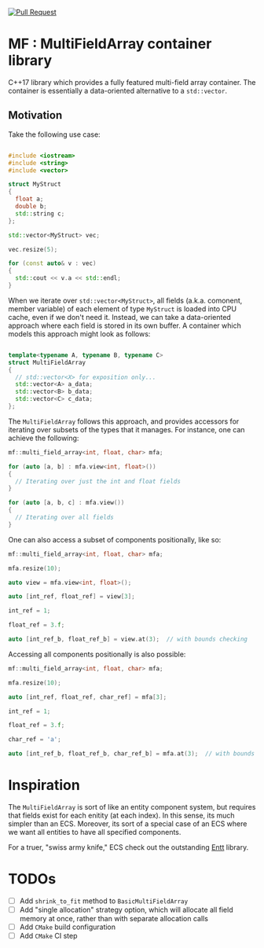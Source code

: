 [![Pull Request](https://github.com/briancairl/mf/actions/workflows/pr.yml/badge.svg?branch=main)](https://github.com/briancairl/mf/actions/workflows/pr.yml)

# MF : MultiFieldArray container library

C++17 library which provides a fully featured multi-field array container. The container is essentially a data-oriented alternative to a `std::vector`.

## Motivation

Take the following use case:

```c++

#include <iostream>
#include <string>
#include <vector>

struct MyStruct
{
  float a;
  double b;
  std::string c;
};

std::vector<MyStruct> vec;

vec.resize(5);

for (const auto& v : vec)
{
  std::cout << v.a << std::endl;
}

```

When we iterate over `std::vector<MyStruct>`, all fields (a.k.a. comonent, member variable) of each element of type `MyStruct` is loaded into CPU cache, even if we don't need it. Instead, we can take a data-oriented approach where each field is stored in its own buffer. A container which models this approach might look as follows:

```c++

template<typename A, typename B, typename C>
struct MultiFieldArray
{
  // std::vector<X> for exposition only...
  std::vector<A> a_data;
  std::vector<B> b_data;
  std::vector<C> c_data;
};

```

The `MultiFieldArray` follows this approach, and provides accessors for iterating over subsets of the types that it manages. For instance, one can achieve the following:

```c++
mf::multi_field_array<int, float, char> mfa;

for (auto [a, b] : mfa.view<int, float>())
{
  // Iterating over just the int and float fields
}

for (auto [a, b, c] : mfa.view())
{
  // Iterating over all fields
}
```

One can also access a subset of components positionally, like so:

```c++
mf::multi_field_array<int, float, char> mfa;

mfa.resize(10);

auto view = mfa.view<int, float>();

auto [int_ref, float_ref] = view[3];

int_ref = 1;

float_ref = 3.f;

auto [int_ref_b, float_ref_b] = view.at(3);  // with bounds checking
```

Accessing all components positionally is also possible:

```c++
mf::multi_field_array<int, float, char> mfa;

mfa.resize(10);

auto [int_ref, float_ref, char_ref] = mfa[3];

int_ref = 1;

float_ref = 3.f;

char_ref = 'a';

auto [int_ref_b, float_ref_b, char_ref_b] = mfa.at(3);  // with bounds checking
```

# Inspiration

The `MultiFieldArray` is sort of like an entity component system, but requires that fields exist for each enitity (at each index). In this sense, its much simpler than an ECS. Moreover, its sort of a special case of an ECS where we want all entities to have all specified components.

For a truer, "swiss army knife," ECS check out the outstanding [Entt](https://github.com/skypjack/entt) library.


# TODOs

- [ ] Add `shrink_to_fit` method to `BasicMultiFieldArray`
- [ ] Add "single allocation" strategy option, which will allocate all field memory at once, rather than with separate allocation calls
- [ ] Add `CMake` build configuration
- [ ] Add `CMake` CI step
